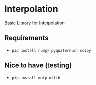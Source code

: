 # Interpolation
Basic Library for Interpolation

## Requirements
- `pip install numpy pyquaternion scipy`

## Nice to have (testing)
- `pip install matplotlib`
